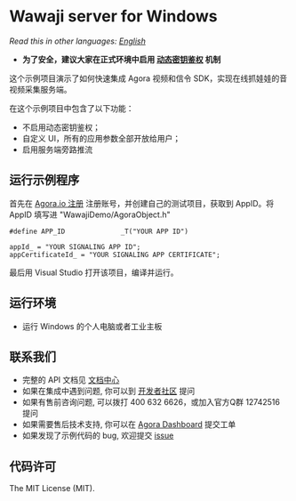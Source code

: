 # Wawaji server for Windows

*Read this in other languages: [English](README.en.md)*

- **为了安全，建议大家在正式环境中启用 [动态密钥鉴权](https://document.agora.io/cn/1.14/instruction/key.html) 机制**

这个示例项目演示了如何快速集成 Agora 视频和信令 SDK，实现在线抓娃娃的音视频采集服务端。

在这个示例项目中包含了以下功能：

- 不启用动态密钥鉴权；
- 自定义 UI，所有的应用参数全部开放给用户；
- 启用服务端旁路推流

## 运行示例程序
首先在 [Agora.io 注册](https://dashboard.agora.io/cn/signup/) 注册账号，并创建自己的测试项目，获取到 AppID。将 AppID 填写进 "WawajiDemo/AgoraObject.h"

```
#define APP_ID				_T("YOUR APP ID")
```
```
appId_ = "YOUR SIGNALING APP ID";
appCertificateId_ = "YOUR SIGNALING APP CERTIFICATE";
```

最后用 Visual Studio 打开该项目，编译并运行。

## 运行环境
- 运行 Windows 的个人电脑或者工业主板

## 联系我们
- 完整的 API 文档见 [文档中心](https://docs.agora.io/cn/)
- 如果在集成中遇到问题, 你可以到 [开发者社区](https://dev.agora.io/cn/) 提问
- 如果有售前咨询问题, 可以拨打 400 632 6626，或加入官方Q群 12742516 提问
- 如果需要售后技术支持, 你可以在 [Agora Dashboard](https://dashboard.agora.io) 提交工单
- 如果发现了示例代码的 bug, 欢迎提交 [issue](https://github.com/AgoraIO/Wawaji/issues)

## 代码许可
The MIT License (MIT).

